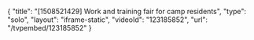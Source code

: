 {
    "title": "[1508521429] Work and training fair for camp residents",
    "type": "solo",
    "layout": "iframe-static",
    "videoId": "123185852",
    "url": "\/tvpembed\/123185852"
}